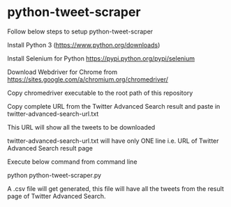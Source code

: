 # python-tweet-scraper


Follow below steps to setup python-tweet-scraper


Install Python 3 (https://www.python.org/downloads)

Install Selenium for Python https://pypi.python.org/pypi/selenium


Download Webdriver for Chrome from https://sites.google.com/a/chromium.org/chromedriver/

Copy chromedriver executable to the root path of this repository


Copy complete URL from the Twitter Advanced Search result and paste in twitter-advanced-search-url.txt

This URL will show all the tweets to be downloaded

twitter-advanced-search-url.txt will have only ONE line i.e. URL of Twitter Advanced Search result page


Execute below command from command line
 
python python-tweet-scraper.py


A .csv file will get generated, this file will have all the tweets from the result page of Twitter Advanced Search.